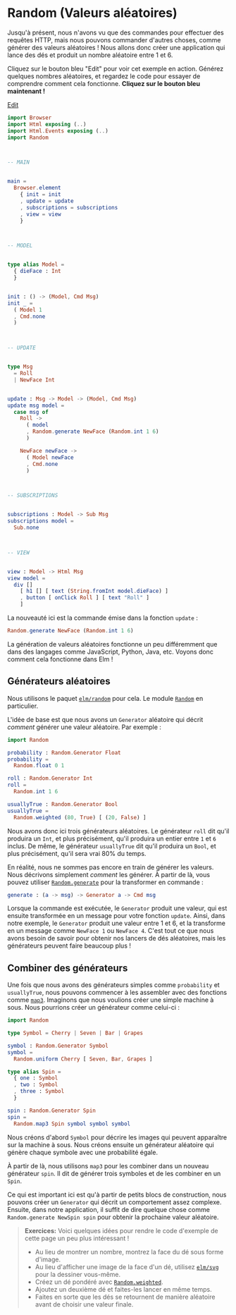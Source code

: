 # Random (Valeurs aléatoires)

Jusqu'à présent, nous n'avons vu que des commandes pour effectuer des requêtes HTTP, mais nous pouvons commander d'autres choses, comme générer des valeurs aléatoires ! Nous allons donc créer une application qui lance des dés et produit un nombre aléatoire entre 1 et 6.

Cliquez sur le bouton bleu "Edit" pour voir cet exemple en action. Générez quelques nombres aléatoires, et regardez le code pour essayer de comprendre comment cela fonctionne. **Cliquez sur le bouton bleu maintenant !**

<div class="edit-link"><a href="https://elm-lang.org/examples/numbers">Edit</a></div>

```elm
import Browser
import Html exposing (..)
import Html.Events exposing (..)
import Random



-- MAIN


main =
  Browser.element
    { init = init
    , update = update
    , subscriptions = subscriptions
    , view = view
    }



-- MODEL


type alias Model =
  { dieFace : Int
  }


init : () -> (Model, Cmd Msg)
init _ =
  ( Model 1
  , Cmd.none
  )



-- UPDATE


type Msg
  = Roll
  | NewFace Int


update : Msg -> Model -> (Model, Cmd Msg)
update msg model =
  case msg of
    Roll ->
      ( model
      , Random.generate NewFace (Random.int 1 6)
      )

    NewFace newFace ->
      ( Model newFace
      , Cmd.none
      )



-- SUBSCRIPTIONS


subscriptions : Model -> Sub Msg
subscriptions model =
  Sub.none



-- VIEW


view : Model -> Html Msg
view model =
  div []
    [ h1 [] [ text (String.fromInt model.dieFace) ]
    , button [ onClick Roll ] [ text "Roll" ]
    ]
```

La nouveauté ici est la commande émise dans la fonction `update` :

```elm
Random.generate NewFace (Random.int 1 6)
```

La génération de valeurs aléatoires fonctionne un peu différemment que dans des langages comme JavaScript, Python, Java, etc. Voyons donc comment cela fonctionne dans Elm !


## Générateurs aléatoires

Nous utilisons le paquet [`elm/random`][readme] pour cela. Le module [`Random`][random] en particulier.

[readme]: https://package.elm-lang.org/packages/elm/random/latest
[random]: https://package.elm-lang.org/packages/elm/random/latest/Random


L'idée de base est que nous avons un `Generator` aléatoire qui décrit _comment_ générer une valeur aléatoire. Par exemple :

```elm
import Random

probability : Random.Generator Float
probability =
  Random.float 0 1

roll : Random.Generator Int
roll =
  Random.int 1 6

usuallyTrue : Random.Generator Bool
usuallyTrue =
  Random.weighted (80, True) [ (20, False) ]
```

Nous avons donc ici trois générateurs aléatoires. Le générateur `roll` dit qu'il produira un `Int`, et plus précisément, qu'il produira un entier entre `1` et `6` inclus. De même, le générateur `usuallyTrue` dit qu'il produira un `Bool`, et plus précisément, qu'il sera vrai 80% du temps.

En réalité, nous ne sommes pas encore en train de générer les valeurs. Nous décrivons simplement _comment_ les générer. À partir de là, vous pouvez utiliser [`Random.generate`][gen] pour la transformer en commande :

```elm
generate : (a -> msg) -> Generator a -> Cmd msg
```

Lorsque la commande est exécutée, le `Generator` produit une valeur, qui est ensuite transformée en un message pour votre fonction `update`. Ainsi, dans notre exemple, le `Generator` produit une valeur entre 1 et 6, et la transforme en un message comme `NewFace 1` ou `NewFace 4`. C'est tout ce que nous avons besoin de savoir pour obtenir nos lancers de dés aléatoires, mais les générateurs peuvent faire beaucoup plus !

[gen]: https://package.elm-lang.org/packages/elm/random/latest/Random#generate


## Combiner des générateurs

Une fois que nous avons des générateurs simples comme `probability` et `usuallyTrue`, nous pouvons commencer à les assembler avec des fonctions comme [`map3`](https://package.elm-lang.org/packages/elm/random/latest/Random#map3). Imaginons que nous voulions créer une simple machine à sous. Nous pourrions créer un générateur comme celui-ci :

```elm
import Random

type Symbol = Cherry | Seven | Bar | Grapes

symbol : Random.Generator Symbol
symbol =
  Random.uniform Cherry [ Seven, Bar, Grapes ]

type alias Spin =
  { one : Symbol
  , two : Symbol
  , three : Symbol
  }

spin : Random.Generator Spin
spin =
  Random.map3 Spin symbol symbol symbol
```

Nous créons d'abord `Symbol` pour décrire les images qui peuvent apparaître sur la machine à sous. Nous créons ensuite un générateur aléatoire qui génère chaque symbole avec une probabilité égale.


À partir de là, nous utilisons `map3` pour les combiner dans un nouveau générateur `spin`. Il dit de générer trois symboles et de les combiner en un `Spin`.

Ce qui est important ici est qu'à partir de petits blocs de construction, nous pouvons créer un `Generator` qui décrit un comportement assez complexe. Ensuite, dans notre application, il suffit de dire quelque chose comme `Random.generate NewSpin spin` pour obtenir la prochaine valeur aléatoire.


> **Exercices:** Voici quelques idées pour rendre le code d'exemple de cette page un peu plus intéressant !
>
>   - Au lieu de montrer un nombre, montrez la face du dé sous forme d'image.
>   - Au lieu d'afficher une image de la face d'un dé, utilisez [`elm/svg`][svg] pour la dessiner vous-même.
>   - Créez un dé pondéré avec [`Random.weighted`][weighted].
>   - Ajoutez un deuxième dé et faites-les lancer en même temps.
>   - Faites en sorte que les dés se retournent de manière aléatoire avant de choisir une valeur finale.

[svg]: https://package.elm-lang.org/packages/elm/svg/latest/
[weighted]: https://package.elm-lang.org/packages/elm/random/latest/Random#weighted
